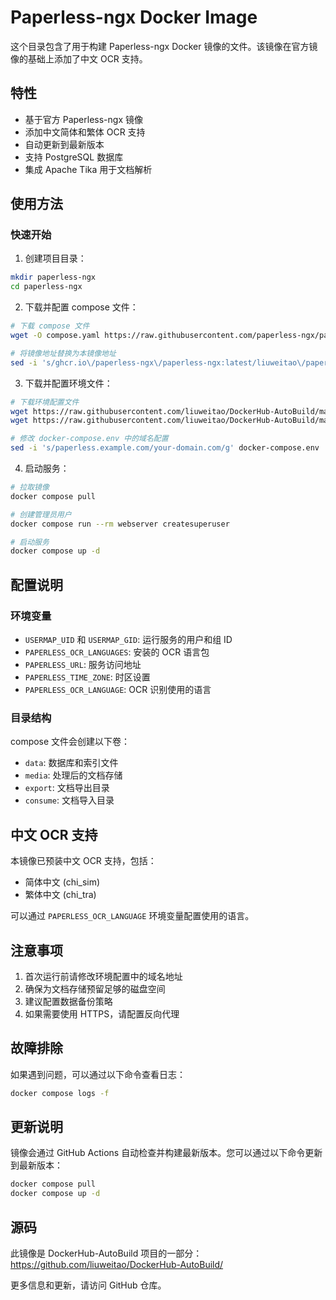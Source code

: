# Paperless-ngx Docker Image

这个目录包含了用于构建 Paperless-ngx Docker 镜像的文件。该镜像在官方镜像的基础上添加了中文 OCR 支持。

## 特性

- 基于官方 Paperless-ngx 镜像
- 添加中文简体和繁体 OCR 支持
- 自动更新到最新版本
- 支持 PostgreSQL 数据库
- 集成 Apache Tika 用于文档解析

## 使用方法

### 快速开始

1. 创建项目目录：
```bash
mkdir paperless-ngx
cd paperless-ngx
```

2. 下载并配置 compose 文件：
```bash
# 下载 compose 文件
wget -O compose.yaml https://raw.githubusercontent.com/paperless-ngx/paperless-ngx/refs/heads/main/docker/compose/docker-compose.postgres-tika.yml

# 将镜像地址替换为本镜像地址
sed -i 's/ghcr.io\/paperless-ngx\/paperless-ngx:latest/liuweitao\/paperless-ngx:latest/g' compose.yaml
```

3. 下载并配置环境文件：
```bash
# 下载环境配置文件
wget https://raw.githubusercontent.com/liuweitao/DockerHub-AutoBuild/master/paperless-ngx/.env
wget https://raw.githubusercontent.com/liuweitao/DockerHub-AutoBuild/master/paperless-ngx/docker-compose.env

# 修改 docker-compose.env 中的域名配置
sed -i 's/paperless.example.com/your-domain.com/g' docker-compose.env
```

4. 启动服务：
```bash
# 拉取镜像
docker compose pull

# 创建管理员用户
docker compose run --rm webserver createsuperuser

# 启动服务
docker compose up -d
```

## 配置说明

### 环境变量

- `USERMAP_UID` 和 `USERMAP_GID`: 运行服务的用户和组 ID
- `PAPERLESS_OCR_LANGUAGES`: 安装的 OCR 语言包
- `PAPERLESS_URL`: 服务访问地址
- `PAPERLESS_TIME_ZONE`: 时区设置
- `PAPERLESS_OCR_LANGUAGE`: OCR 识别使用的语言

### 目录结构

compose 文件会创建以下卷：
- `data`: 数据库和索引文件
- `media`: 处理后的文档存储
- `export`: 文档导出目录
- `consume`: 文档导入目录

## 中文 OCR 支持

本镜像已预装中文 OCR 支持，包括：
- 简体中文 (chi_sim)
- 繁体中文 (chi_tra)

可以通过 `PAPERLESS_OCR_LANGUAGE` 环境变量配置使用的语言。

## 注意事项

1. 首次运行前请修改环境配置中的域名地址
2. 确保为文档存储预留足够的磁盘空间
3. 建议配置数据备份策略
4. 如果需要使用 HTTPS，请配置反向代理

## 故障排除

如果遇到问题，可以通过以下命令查看日志：
```bash
docker compose logs -f
```

## 更新说明

镜像会通过 GitHub Actions 自动检查并构建最新版本。您可以通过以下命令更新到最新版本：

```bash
docker compose pull
docker compose up -d
```

## 源码

此镜像是 DockerHub-AutoBuild 项目的一部分：
https://github.com/liuweitao/DockerHub-AutoBuild/

更多信息和更新，请访问 GitHub 仓库。
